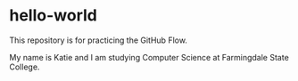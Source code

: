 # hello-world
This repository is for practicing the GitHub Flow.

My name is Katie and I am studying Computer Science at Farmingdale State College.
